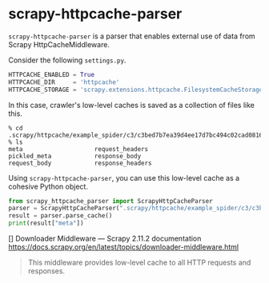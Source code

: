 # scrapy-httpcache-parser

`scrapy-httpcache-parser` is a parser that enables 
external use of data from Scrapy HttpCacheMiddleware.

Consider the following `settings.py`.

```py
HTTPCACHE_ENABLED = True
HTTPCACHE_DIR     = 'httpcache'
HTTPCACHE_STORAGE = 'scrapy.extensions.httpcache.FilesystemCacheStorage'
```

In this case, crawler's low-level caches is saved 
as a collection of files like this.

```
% cd .scrapy/httpcache/example_spider/c3/c3bed7b7ea39d4ee17d7bc494c02cad08162079c
% ls
meta                    request_headers
pickled_meta            response_body
request_body            response_headers
```

Using `scrapy-httpcache-parser`, you can use 
this low-level cache as a cohesive Python object.

```py
from scrapy_httpcache_parser import ScrapyHttpCacheParser
parser = ScrapyHttpCacheParser(".scrapy/httpcache/example_spider/c3/c3bed7b7ea39d4ee17d7bc494c02cad08162079c")
result = parser.parse_cache()
print(result["meta"])
```

[] Downloader Middleware — Scrapy 2.11.2 documentation  
https://docs.scrapy.org/en/latest/topics/downloader-middleware.html  
> This middleware provides low-level cache to all HTTP requests and responses.  
